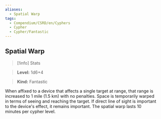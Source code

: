 ```yaml
---
aliases:
  - Spatial Warp
tags:
  - Compendium/CSRD/en/Cyphers
  - Cypher
  - Cypher/Fantastic
---
```

  
    
## Spatial Warp    
>[!info] Stats    
> **Level:** 1d6+4    
> **Kind:** Fantastic  
    
When affixed to a device that affects a single target at range, that range is increased to 1 mile (1.5 km) with no penalties. Space is temporarily warped in terms of seeing and reaching the target. If direct line of sight is important to the device's effect, it remains important. The spatial warp lasts 10 minutes per cypher level.